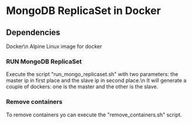 # MongoDB ReplicaSet in Docker

## Dependencies
Docker\n
Alpine Linux image for docker

### RUN MongoDB ReplicaSet
Execute the script "run_mongo_replicaset.sh" with two parameters: the master ip in first place and the slave ip in second place.\n
It will generate a couple of dockers: one is the master and the other is the slave.

### Remove containers
To remove containers yo can execute the "remove_containers.sh" script.
